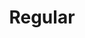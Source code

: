 ---
layout: ../../layouts/MarkdownPostLayout.astro
title: Regular
monochrome: false
camera: x100v 
sensor: xtrans4
film_sim: Pro Neg Hi
dynamic_range: DR100
color_chrome: off
color_chromeFXblue: off
grain:
 effect: off
white_balance: 
 preset: auto
 red: 0
 blue: 0
highlights: +1
shadows: +1
color:	0
sharpness: -2
noise_reduction: -1
clarity: +1
chef: JayRegular
source:
  type: youtube
  url: https://youtu.be/tjn7lZCMhFA
---